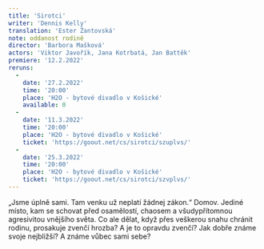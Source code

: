 ```yaml
---
title: 'Sirotci'
writer: 'Dennis Kelly'
translation: 'Ester Žantovská'
note: oddanost rodině
director: 'Barbora Mašková'
actors: 'Viktor Javořík, Jana Kotrbatá, Jan Battěk'
premiere: '12.2.2022'
reruns:
  -  
    date: '27.2.2022'
    time: '20:00'
    place: 'H2O - bytové divadlo v Košické'
    available: 0
  -  
    date: '11.3.2022'
    time: '20:00'
    place: 'H2O - bytové divadlo v Košické'
    ticket: 'https://goout.net/cs/sirotci/szuplvs/'
  -  
    date: '25.3.2022'
    time: '20:00'
    place: 'H2O - bytové divadlo v Košické'
    ticket: 'https://goout.net/cs/sirotci/szvplvs/'
---
```

„Jsme úplně sami. Tam venku už neplatí žádnej zákon.“ Domov. Jediné místo, kam se schovat před osamělostí, chaosem a všudypřítomnou agresivitou vnějšího světa. Co ale dělat, když přes veškerou snahu chránit rodinu, prosakuje zvenčí hrozba? A je to opravdu zvenčí? Jak dobře známe svoje nejbližší? A známe vůbec sami sebe?
